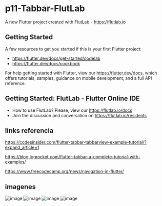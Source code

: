 # p11-Tabbar-FlutLab

A new Flutter project created with FlutLab - https://flutlab.io

## Getting Started

A few resources to get you started if this is your first Flutter project:

- https://flutter.dev/docs/get-started/codelab
- https://flutter.dev/docs/cookbook

For help getting started with Flutter, view our
https://flutter.dev/docs, which offers tutorials,
samples, guidance on mobile development, and a full API reference.

## Getting Started: FlutLab - Flutter Online IDE

- How to use FlutLab? Please, view our https://flutlab.io/docs
- Join the discussion and conversation on https://flutlab.io/residents
## links referencia
https://codesinsider.com/flutter-tabbar-tabbarview-example-tutorial/?expand_article=1

https://blog.logrocket.com/flutter-tabbar-a-complete-tutorial-with-examples/

https://www.freecodecamp.org/news/navigation-in-flutter/
## imagenes
![image](https://github.com/veronicaruizav/p11-Tabbar-flutlab/assets/143547403/facd7e00-5f66-45f6-9bf6-350871709512)
![image](https://github.com/veronicaruizav/p11-Tabbar-flutlab/assets/143547403/2d2f5ebe-f35d-4f39-9cef-7e2b42da52bb)
![image](https://github.com/veronicaruizav/p11-Tabbar-flutlab/assets/143547403/ec0923fe-370a-47bd-a05f-aabbef76558a)
![image](https://github.com/veronicaruizav/p11-Tabbar-flutlab/assets/143547403/a8ce365b-24b2-4ad6-9dad-ffb60cb73f45)
